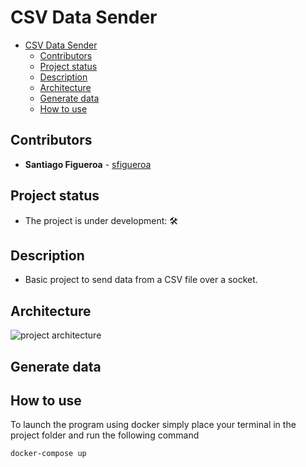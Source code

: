 # CSV Data Sender

- [CSV Data Sender](#csv-data-sender)
  - [Contributors](#contributors)
  - [Project status](#project-status)
  - [Description](#description)
  - [Architecture](#architecture)
  - [Generate data](#generate-data)
  - [How to use](#how-to-use)

## Contributors

- **Santiago Figueroa**  - [sfigueroa](sfigueroa@ceit.es)

## Project status

- The project is under development: 🛠

## Description

- Basic project to send data from a CSV file over a socket.

## Architecture

![project architecture]()

## Generate data



## How to use

To launch the program using docker simply place your terminal in the project folder and run the following command

```bash
docker-compose up
```
